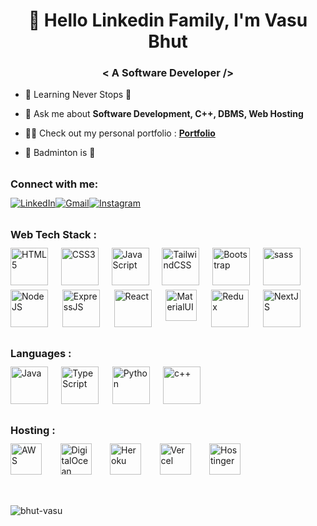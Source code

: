   <!-- Introduction -->
  <h1 align="center">👋 Hello Linkedin Family, I'm Vasu Bhut
  <h3 align="center"> < A Software Developer /> </h3>

  <!-- Hero Sectiom -->
  - 🌱 Learning Never Stops 🚀

  - 💬 Ask me about **Software Development, C++, DBMS, Web Hosting**

  - 👨‍💻 Check out my personal portfolio : **<a href="https://vasubhut.com" target="_blank">Portfolio</a>**

  - 🏸 Badminton is 💖

<!-- Social Media Handles -->
  <h3 align="left" style="margin-top: 2rem; margin-bottom: 0.7rem;">Connect with me:</h3>
  <div div align="left" style="display: flex; flex-direction: row; justify-content: space-between; width: 13rem;">
    <a href="https://www.linkedin.com/in/vasu-bhut-5b726a212/" target="_blank"  ><img alt="LinkedIn" src="https://img.icons8.com/?size=48&id=13930&format=png"/></a>
    <a href="mailto:vasubhut157@gmail.com" target="_blank"  ><img alt="Gmail" src="https://img.icons8.com/?size=48&id=qyRpAggnV0zH&format=png"/></a>
    <a href="https://www.instagram.com/vasubhut" target="_blank"  ><img alt="Instagram" src="https://img.icons8.com/?size=48&id=Xy10Jcu1L2Su&format=png"/></a>
  </div>

  <!-- Web Technologies -->
  <h3 align="left" style="margin-top: 2rem; margin-bottom: 0.7rem;">Web Tech Stack :</h3>
  <div align="left" style="display: flex; flex-direction: row; justify-content: space-between; width: 29rem;">
  <img alt="HTML5" src="https://img.icons8.com/?size=256&id=20909&format=png" height="60px"/>
  <img alt="CSS3" src="https://img.icons8.com/?size=48&id=21278&format=png" height="60px"/> 
  <img alt="JavaScript" src="https://img.icons8.com/color/144/null/javascript--v1.png" height="60px"/> 
  <img alt="TailwindCSS" src="https://img.icons8.com/?size=256&id=4PiNHtUJVbLs&format=png" height="60px"/>
  <img alt="Bootstrap" src="https://img.icons8.com/?size=48&id=84710&format=png" height="60px"/>
  <img alt="sass" src="https://img.icons8.com/?size=80&id=78Fr72VCwbPq&format=png" height="60px"/>
  </div>
  <div align="left" style="display: flex; flex-direction: row; justify-content: space-between; width: 29rem; margin-top: 7px;">
  <img alt="NodeJS" src="https://img.icons8.com/?size=256&id=hsPbhkOH4FMe&format=png" height="60px"/>
  <img alt="ExpressJS" src="https://img.icons8.com/?size=48&id=PZQVBAxaueDJ&format=png" height="60px"/>
  <img alt="React" src="https://img.icons8.com/?size=80&id=wPohyHO_qO1a&format=png" height="60px"/>
  <img alt="MaterialUI" src="https://v4.mui.com/static/logo_raw.svg" height="50px"/>
  <img alt="Redux" src="https://img.icons8.com/?size=48&id=jD-fJzVguBmw&format=png" height="60px"/>
  <img alt="NextJS" src="https://img.icons8.com/?size=256&id=MWiBjkuHeMVq&format=png" height="60px"/>
  </div>

  <!-- Programming Languages -->
  <h3 align="left" style="margin-top: 2rem; margin-bottom: 0.7rem;">Languages :</h3>
  <div align="left" style="display: flex; flex-direction: row; justify-content: space-between; width: 19rem;">
    <img alt="Java" src="https://img.icons8.com/?size=48&id=13679&format=png" height="60px"/>
    <img alt="TypeScript" src="https://img.icons8.com/?size=48&id=uJM6fQYqDaZK&format=png" height="60px"/> 
    <img alt="Python" src="https://img.icons8.com/?size=48&id=13441&format=png" height="60px"/>
    <img alt="c++" src="https://w7.pngwing.com/pngs/46/626/png-transparent-c-logo-the-c-programming-language-computer-icons-computer-programming-source-code-programming-miscellaneous-template-blue.png" height="60px"/>
  </div>

  <!-- Hosting Platforms -->
  <h3 align="left" style="margin-top: 2rem; margin-bottom: 0.7rem;">Hosting :</h3>
  <div align="left" style="display: flex; flex-direction: row; justify-content: space-between; width: 23rem;">
    <img alt="AWS" src="https://img.icons8.com/?size=48&id=33039&format=png" height="50px"/>
    <img alt="DigitalOcean" src="https://upload.wikimedia.org/wikipedia/commons/c/c2/DigitalOcean_icon.svg" height="50px"/>
    <img alt="Heroku" src="https://img.icons8.com/?size=48&id=31085&format=png" height="50px"/>
    <img alt="Vercel" src="https://pipedream.com/s.v0/app_XaLh2x/logo/orig" height="50px"/>
    <img alt="Hostinger" src="https://seeklogo.com/images/H/hostinger-logo-6B346B6FBB-seeklogo.com.png" height="50px"/>
  </div><br/>

  <!-- Statistics -->
  <div style="margin-top: 2rem; display: flex; justify-content: space-between; width: 55rem;">
      <img src="https://github-readme-streak-stats.herokuapp.com/?user=bhut-vasu&theme=dark" alt="bhut-vasu" />
      <img src="https://github-readme-stats.vercel.app/api/top-langs?username=bhut-vasu&show_icons=true&theme=dark&locale=en&layout=compact" alt="bhut-vasu" />
  </div>

